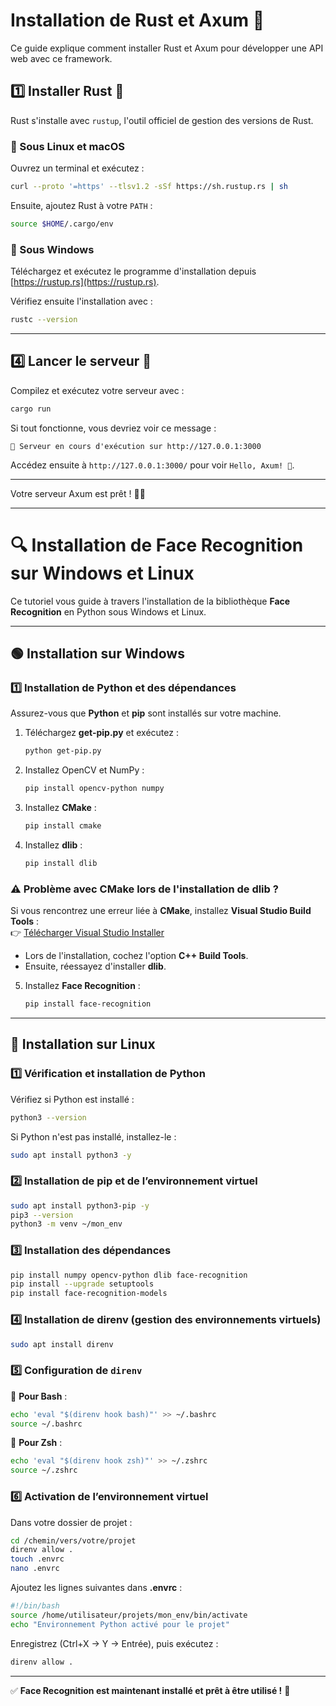 # Installation de Rust et Axum 🚀

Ce guide explique comment installer Rust et Axum pour développer une API web avec ce framework.

## 1️⃣ Installer Rust 🦀
Rust s'installe avec `rustup`, l'outil officiel de gestion des versions de Rust.

### 🔹 Sous Linux et macOS
Ouvrez un terminal et exécutez :
```sh
curl --proto '=https' --tlsv1.2 -sSf https://sh.rustup.rs | sh
```
Ensuite, ajoutez Rust à votre `PATH` :
```sh
source $HOME/.cargo/env
```

### 🔹 Sous Windows
Téléchargez et exécutez le programme d'installation depuis [https://rustup.rs](https://rustup.rs).

Vérifiez ensuite l'installation avec :
```sh
rustc --version
```

---


## 4️⃣ Lancer le serveur 🚀
Compilez et exécutez votre serveur avec :
```sh
cargo run
```
Si tout fonctionne, vous devriez voir ce message :
```
🚀 Serveur en cours d'exécution sur http://127.0.0.1:3000
```
Accédez ensuite à `http://127.0.0.1:3000/` pour voir `Hello, Axum! 🚀`.

---

Votre serveur Axum est prêt ! 🎉🔥

---



# 🔍 Installation de Face Recognition sur Windows et Linux  

Ce tutoriel vous guide à travers l'installation de la bibliothèque **Face Recognition** en Python sous Windows et Linux.

---

## 🟢 Installation sur Windows  

### 1️⃣ Installation de Python et des dépendances  
Assurez-vous que **Python** et **pip** sont installés sur votre machine.  

1. Téléchargez **get-pip.py** et exécutez :  
   ```sh
   python get-pip.py
   ```  
2. Installez OpenCV et NumPy :  
   ```sh
   pip install opencv-python numpy
   ```  
3. Installez **CMake** :  
   ```sh
   pip install cmake
   ```  
4. Installez **dlib** :  
   ```sh
   pip install dlib
   ```  

### ⚠️ Problème avec CMake lors de l'installation de dlib ?  
Si vous rencontrez une erreur liée à **CMake**, installez **Visual Studio Build Tools** :  
👉 [Télécharger Visual Studio Installer](https://visualstudio.microsoft.com/fr/visual-cpp-build-tools/)  
- Lors de l'installation, cochez l'option **C++ Build Tools**.  
- Ensuite, réessayez d'installer **dlib**.  

5. Installez **Face Recognition** :  
   ```sh
   pip install face-recognition
   ```  

---

## 🔵 Installation sur Linux  

### 1️⃣ Vérification et installation de Python  
Vérifiez si Python est installé :  
```sh
python3 --version
```  
Si Python n'est pas installé, installez-le :  
```sh
sudo apt install python3 -y
```  

### 2️⃣ Installation de pip et de l’environnement virtuel  
```sh
sudo apt install python3-pip -y
pip3 --version
python3 -m venv ~/mon_env
```  

### 3️⃣ Installation des dépendances  
```sh
pip install numpy opencv-python dlib face-recognition
pip install --upgrade setuptools
pip install face-recognition-models
```  

### 4️⃣ Installation de **direnv** (gestion des environnements virtuels)  
```sh
sudo apt install direnv
```  

### 5️⃣ Configuration de `direnv`  

🔹 **Pour Bash** :  
```sh
echo 'eval "$(direnv hook bash)"' >> ~/.bashrc
source ~/.bashrc
```  
🔹 **Pour Zsh** :  
```sh
echo 'eval "$(direnv hook zsh)"' >> ~/.zshrc
source ~/.zshrc
```  

### 6️⃣ Activation de l’environnement virtuel  
Dans votre dossier de projet :  
```sh
cd /chemin/vers/votre/projet  
direnv allow .  
touch .envrc  
nano .envrc  
```  

Ajoutez les lignes suivantes dans **.envrc** :  
```sh
#!/bin/bash
source /home/utilisateur/projets/mon_env/bin/activate
echo "Environnement Python activé pour le projet"
```  
Enregistrez (Ctrl+X → Y → Entrée), puis exécutez :  
```sh
direnv allow .
```  

---

✅ **Face Recognition est maintenant installé et prêt à être utilisé !** 🎉
